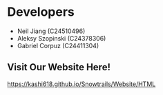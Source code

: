 # Developers
- Neil Jiang       (C24510496)
- Aleksy Szopinski (C24378306)
- Gabriel Corpuz   (C24411304)

## Visit Our Website Here!
https://kashi618.github.io/Snowtrails/Website/HTML
